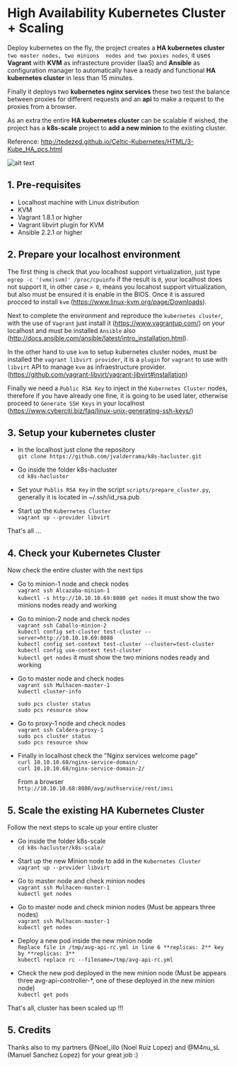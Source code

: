 # High Availability Kubernetes Cluster + Scaling 

Deploy kubernetes on the fly, the project creates a **HA kubernetes cluster** ``two master nodes, two minions 
nodes and two poxies nodes``, it uses **Vagrant** with **KVM** as infrastecture provider (IaaS) and 
**Ansible** as configuration manager to automatically have a ready and functional **HA kubernetes cluster** 
in less than 15 minutes. 

Finally it deploys two **kubernetes nginx services** these two test the balance between proxies for different 
requests and an **api** to make a request to the proxies from a browser.

As an extra the entire **HA kubernetes cluster** can be scalable if wished, the project has a **k8s-scale** project
to **add a new minion** to the existing cluster.  

Reference: http://tedezed.github.io/Celtic-Kubernetes/HTML/3-Kube_HA_pcs.html

![alt text](http://tedezed.github.io/Celtic-Kubernetes/HTML/Imagenes/topo2.jpg)

## 1. Pre-requisites

* Localhost machine with Linux distribution
* KVM
* Vagrant 1.8.1 or higher
* Vagrant libvirt plugin for KVM
* Ansible 2.2.1 or higher

## 2. Prepare your localhost environment

The first thing is check that you localhost support virtualization, just type 
``egrep -c '(vmx|svm)' /proc/cpuinfo`` if the result is ``0``, your localhost does not support it, 
in other case ``> 0``, means you locahost support virtualization, but also must be ensured it is enable 
in the BIOS. Once it is assured procced to install ``kvm`` (https://www.linux-kvm.org/page/Downloads).

Next to complete the environment and reproduce the ``kubernetes cluster``, 
with the use of ``Vagrant`` just install it (https://www.vagrantup.com/) on your localhost and must be 
installed ``Ansible`` also (http://docs.ansible.com/ansible/latest/intro_installation.html).

In the other hand to use ``kvm`` to setup kubernetes cluster nodes, must be installed the ``vagrant libvirt provider``,
it is a ``plugin`` for ``vagrant`` to use with ``libvirt`` API to manage ``kvm`` as infraestructure provider.
(https://github.com/vagrant-libvirt/vagrant-libvirt#installation) 

Finally we need a ``Public RSA Key`` to inject in the ``Kubernetes Cluster`` nodes, therefore if you have already 
one fine, it is going to be used later, otherwise proceed to ``Generate SSH Keys`` in your localhost
(https://www.cyberciti.biz/faq/linux-unix-generating-ssh-keys/)

## 3. Setup your kubernetes cluster

* In the localhost just clone the repository   
   ``git clone https://github.com/jvalderrama/k8s-hacluster.git``

* Go inside the folder k8s-hacluster  
   ``cd k8s-hacluster``

* Set your ``Publis RSA Key`` in the script ``scripts/prepare_cluster.py``, generally it is located in ~/.ssh/id_rsa.pub

* Start up the ``Kubernetes Cluster``  
   ``vagrant up --provider libvirt``

That's all ...

## 4. Check your Kubernetes Cluster

Now check the entire cluster with the next tips

* Go to minion-1 node and check nodes  
  ``vagrant ssh Alcazaba-minion-1``  
  ``kubectl -s http://10.10.10.69:8080 get nodes`` it must show the two minions nodes ready and working

* Go to minion-2 node and check nodes  
  ``vagrant ssh Caballo-minion-2``  
  ``kubectl config set-cluster test-cluster --server=http://10.10.10.69:8080``  
  ``kubectl config set-context test-cluster --cluster=test-cluster``  
  ``kubectl config use-context test-cluster``  
  ``kubectl get nodes`` it must show the two minions nodes ready and working

* Go to master node and check nodes  
  ``vagrant ssh Mulhacen-master-1``  
  ``kubectl cluster-info``  

  ``sudo pcs cluster status``  
  ``sudo pcs resource show``  

* Go to proxy-1 node and check nodes  
  ``vagrant ssh Caldera-proxy-1``  
  ``sudo pcs cluster status``  
  ``sudo pcs resource show``  

* Finally in localhost check the "Nginx services welcome page"  
  ``curl 10.10.10.68/nginx-service-domain/``  
  ``curl 10.10.10.68/nginx-service-domain-2/``
  
  From a browser  
  ``http://10.10.10.68:8080/avg/authservice/rest/imsi``

## 5. Scale the existing HA Kubernetes Cluster

Follow the next steps to scale up your entire cluster  

* Go inside the folder k8s-scale  
  ``cd k8s-hacluster/k8s-scale/``  
  
* Start up the new Minion node to add in the ``Kubernetes Cluster``  
   ``vagrant up --provider libvirt``  

* Go to master node and check minion nodes  
  ``vagrant ssh Mulhacen-master-1``  
  ``kubectl get nodes``  

* Go to master node and check minion nodes (Must be appears three nodes)  
  ``vagrant ssh Mulhacen-master-1``  
  ``kubectl get nodes``  

* Deploy a new pod inside the new minion node  
  ``Replace file in /tmp/avg-api-rc.yml in line 6 **replicas: 2** key by **replicas: 3**``   
  ``kubectl replace rc --filename=/tmp/avg-api-rc.yml``   

* Check the new pod deployed in the new minion node (Must be appears three avg-api-controller-*, one of these deployed
  in the new minion node)  
  ``kubectl get pods``  

That's all, cluster has been scaled up !!!

## 5. Credits

Thanks also to my partners @Noel_illo (Noel Ruiz Lopez) and @M4nu_sL (Manuel Sanchez Lopez) for your great job :)

